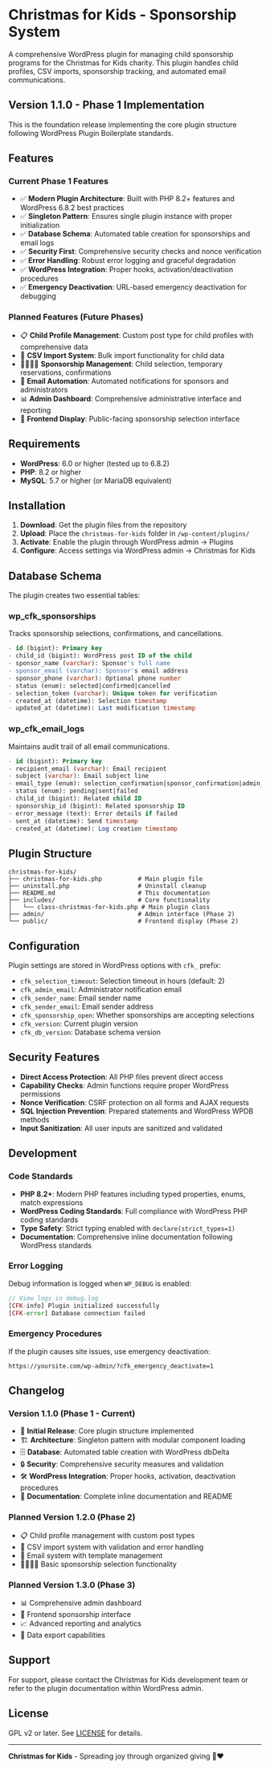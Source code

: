 # Christmas for Kids - Sponsorship System

A comprehensive WordPress plugin for managing child sponsorship programs for the Christmas for Kids charity. This plugin handles child profiles, CSV imports, sponsorship tracking, and automated email communications.

## Version 1.1.0 - Phase 1 Implementation

This is the foundation release implementing the core plugin structure following WordPress Plugin Boilerplate standards.

## Features

### Current Phase 1 Features
- ✅ **Modern Plugin Architecture**: Built with PHP 8.2+ features and WordPress 6.8.2 best practices
- ✅ **Singleton Pattern**: Ensures single plugin instance with proper initialization
- ✅ **Database Schema**: Automated table creation for sponsorships and email logs
- ✅ **Security First**: Comprehensive security checks and nonce verification
- ✅ **Error Handling**: Robust error logging and graceful degradation
- ✅ **WordPress Integration**: Proper hooks, activation/deactivation procedures
- ✅ **Emergency Deactivation**: URL-based emergency deactivation for debugging

### Planned Features (Future Phases)
- 📋 **Child Profile Management**: Custom post type for child profiles with comprehensive data
- 📁 **CSV Import System**: Bulk import functionality for child data
- 👨‍👩‍👧‍👦 **Sponsorship Management**: Child selection, temporary reservations, confirmations
- 📧 **Email Automation**: Automated notifications for sponsors and administrators
- 📊 **Admin Dashboard**: Comprehensive administrative interface and reporting
- 🎨 **Frontend Display**: Public-facing sponsorship selection interface

## Requirements

- **WordPress**: 6.0 or higher (tested up to 6.8.2)
- **PHP**: 8.2 or higher
- **MySQL**: 5.7 or higher (or MariaDB equivalent)

## Installation

1. **Download**: Get the plugin files from the repository
2. **Upload**: Place the `christmas-for-kids` folder in `/wp-content/plugins/`
3. **Activate**: Enable the plugin through WordPress admin → Plugins
4. **Configure**: Access settings via WordPress admin → Christmas for Kids

## Database Schema

The plugin creates two essential tables:

### wp_cfk_sponsorships
Tracks sponsorship selections, confirmations, and cancellations.

```sql
- id (bigint): Primary key
- child_id (bigint): WordPress post ID of the child
- sponsor_name (varchar): Sponsor's full name
- sponsor_email (varchar): Sponsor's email address
- sponsor_phone (varchar): Optional phone number
- status (enum): selected|confirmed|cancelled
- selection_token (varchar): Unique token for verification
- created_at (datetime): Selection timestamp
- updated_at (datetime): Last modification timestamp
```

### wp_cfk_email_logs
Maintains audit trail of all email communications.

```sql
- id (bigint): Primary key
- recipient_email (varchar): Email recipient
- subject (varchar): Email subject line
- email_type (enum): selection_confirmation|sponsor_confirmation|admin_notification|cancellation
- status (enum): pending|sent|failed
- child_id (bigint): Related child ID
- sponsorship_id (bigint): Related sponsorship ID
- error_message (text): Error details if failed
- sent_at (datetime): Send timestamp
- created_at (datetime): Log creation timestamp
```

## Plugin Structure

```
christmas-for-kids/
├── christmas-for-kids.php          # Main plugin file
├── uninstall.php                   # Uninstall cleanup
├── README.md                       # This documentation
├── includes/                       # Core functionality
│   └── class-christmas-for-kids.php # Main plugin class
├── admin/                          # Admin interface (Phase 2)
└── public/                         # Frontend display (Phase 2)
```

## Configuration

Plugin settings are stored in WordPress options with `cfk_` prefix:

- `cfk_selection_timeout`: Selection timeout in hours (default: 2)
- `cfk_admin_email`: Administrator notification email
- `cfk_sender_name`: Email sender name
- `cfk_sender_email`: Email sender address
- `cfk_sponsorship_open`: Whether sponsorships are accepting selections
- `cfk_version`: Current plugin version
- `cfk_db_version`: Database schema version

## Security Features

- **Direct Access Protection**: All PHP files prevent direct access
- **Capability Checks**: Admin functions require proper WordPress permissions
- **Nonce Verification**: CSRF protection on all forms and AJAX requests
- **SQL Injection Prevention**: Prepared statements and WordPress WPDB methods
- **Input Sanitization**: All user inputs are sanitized and validated

## Development

### Code Standards
- **PHP 8.2+**: Modern PHP features including typed properties, enums, match expressions
- **WordPress Coding Standards**: Full compliance with WordPress PHP coding standards
- **Type Safety**: Strict typing enabled with `declare(strict_types=1)`
- **Documentation**: Comprehensive inline documentation following WordPress standards

### Error Logging
Debug information is logged when `WP_DEBUG` is enabled:
```php
// View logs in debug.log
[CFK-info] Plugin initialized successfully
[CFK-error] Database connection failed
```

### Emergency Procedures
If the plugin causes site issues, use emergency deactivation:
```
https://yoursite.com/wp-admin/?cfk_emergency_deactivate=1
```

## Changelog

### Version 1.1.0 (Phase 1 - Current)
- 🎉 **Initial Release**: Core plugin structure implemented
- 🏗️ **Architecture**: Singleton pattern with modular component loading
- 🗄️ **Database**: Automated table creation with WordPress dbDelta
- 🔒 **Security**: Comprehensive security measures and validation
- 🛠️ **WordPress Integration**: Proper hooks, activation, deactivation procedures
- 📝 **Documentation**: Complete inline documentation and README

### Planned Version 1.2.0 (Phase 2)
- 📋 Child profile management with custom post types
- 📁 CSV import system with validation and error handling
- 📧 Email system with template management
- 👨‍👩‍👧‍👦 Basic sponsorship selection functionality

### Planned Version 1.3.0 (Phase 3)
- 📊 Comprehensive admin dashboard
- 🎨 Frontend sponsorship interface
- 📈 Advanced reporting and analytics
- 🔄 Data export capabilities

## Support

For support, please contact the Christmas for Kids development team or refer to the plugin documentation within WordPress admin.

## License

GPL v2 or later. See [LICENSE](https://www.gnu.org/licenses/gpl-2.0.html) for details.

---

**Christmas for Kids** - Spreading joy through organized giving 🎄❤️